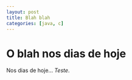 ```yaml
---
layout: post
title: Blah blah
categories: [java, c]
---
```

O blah nos dias de hoje
====
Nos dias de hoje... *Teste*.